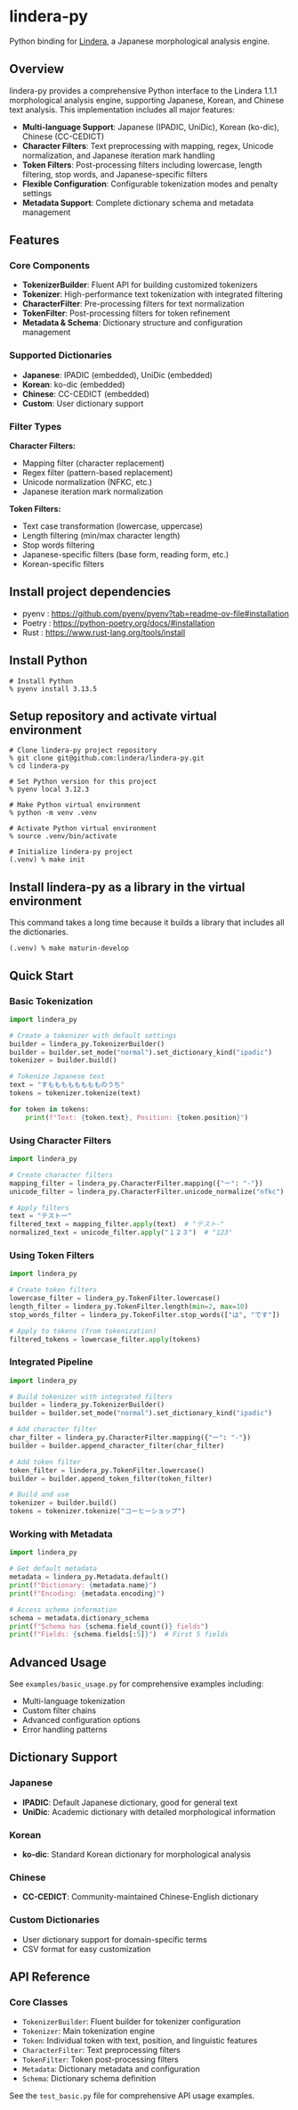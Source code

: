 # lindera-py

Python binding for [Lindera](https://github.com/lindera/lindera), a Japanese morphological analysis engine.

## Overview

lindera-py provides a comprehensive Python interface to the Lindera 1.1.1 morphological analysis engine, supporting Japanese, Korean, and Chinese text analysis. This implementation includes all major features:

- **Multi-language Support**: Japanese (IPADIC, UniDic), Korean (ko-dic), Chinese (CC-CEDICT)
- **Character Filters**: Text preprocessing with mapping, regex, Unicode normalization, and Japanese iteration mark handling
- **Token Filters**: Post-processing filters including lowercase, length filtering, stop words, and Japanese-specific filters
- **Flexible Configuration**: Configurable tokenization modes and penalty settings
- **Metadata Support**: Complete dictionary schema and metadata management

## Features

### Core Components

- **TokenizerBuilder**: Fluent API for building customized tokenizers
- **Tokenizer**: High-performance text tokenization with integrated filtering
- **CharacterFilter**: Pre-processing filters for text normalization
- **TokenFilter**: Post-processing filters for token refinement
- **Metadata & Schema**: Dictionary structure and configuration management

### Supported Dictionaries

- **Japanese**: IPADIC (embedded), UniDic (embedded)
- **Korean**: ko-dic (embedded)
- **Chinese**: CC-CEDICT (embedded)
- **Custom**: User dictionary support

### Filter Types

**Character Filters:**

- Mapping filter (character replacement)
- Regex filter (pattern-based replacement)
- Unicode normalization (NFKC, etc.)
- Japanese iteration mark normalization

**Token Filters:**

- Text case transformation (lowercase, uppercase)
- Length filtering (min/max character length)
- Stop words filtering
- Japanese-specific filters (base form, reading form, etc.)
- Korean-specific filters

## Install project dependencies

- pyenv : <https://github.com/pyenv/pyenv?tab=readme-ov-file#installation>
- Poetry : <https://python-poetry.org/docs/#installation>
- Rust : <https://www.rust-lang.org/tools/install>

## Install Python

```shell
# Install Python
% pyenv install 3.13.5
```

## Setup repository and activate virtual environment

```shell
# Clone lindera-py project repository
% git clone git@github.com:lindera/lindera-py.git
% cd lindera-py

# Set Python version for this project
% pyenv local 3.12.3

# Make Python virtual environment
% python -m venv .venv

# Activate Python virtual environment
% source .venv/bin/activate

# Initialize lindera-py project
(.venv) % make init
```

## Install lindera-py as a library in the virtual environment

This command takes a long time because it builds a library that includes all the dictionaries.

```shell
(.venv) % make maturin-develop
```

## Quick Start

### Basic Tokenization

```python
import lindera_py

# Create a tokenizer with default settings
builder = lindera_py.TokenizerBuilder()
builder = builder.set_mode("normal").set_dictionary_kind("ipadic")
tokenizer = builder.build()

# Tokenize Japanese text
text = "すもももももももものうち"
tokens = tokenizer.tokenize(text)

for token in tokens:
    print(f"Text: {token.text}, Position: {token.position}")
```

### Using Character Filters

```python
import lindera_py

# Create character filters
mapping_filter = lindera_py.CharacterFilter.mapping({"ー": "-"})
unicode_filter = lindera_py.CharacterFilter.unicode_normalize("nfkc")

# Apply filters
text = "テストー"
filtered_text = mapping_filter.apply(text)  # "テスト-"
normalized_text = unicode_filter.apply("１２３")  # "123"
```

### Using Token Filters

```python
import lindera_py

# Create token filters
lowercase_filter = lindera_py.TokenFilter.lowercase()
length_filter = lindera_py.TokenFilter.length(min=2, max=10)
stop_words_filter = lindera_py.TokenFilter.stop_words(["は", "です"])

# Apply to tokens (from tokenization)
filtered_tokens = lowercase_filter.apply(tokens)
```

### Integrated Pipeline

```python
import lindera_py

# Build tokenizer with integrated filters
builder = lindera_py.TokenizerBuilder()
builder = builder.set_mode("normal").set_dictionary_kind("ipadic")

# Add character filter
char_filter = lindera_py.CharacterFilter.mapping({"ー": "-"})
builder = builder.append_character_filter(char_filter)

# Add token filter  
token_filter = lindera_py.TokenFilter.lowercase()
builder = builder.append_token_filter(token_filter)

# Build and use
tokenizer = builder.build()
tokens = tokenizer.tokenize("コーヒーショップ")
```

### Working with Metadata

```python
import lindera_py

# Get default metadata
metadata = lindera_py.Metadata.default()
print(f"Dictionary: {metadata.name}")
print(f"Encoding: {metadata.encoding}")

# Access schema information
schema = metadata.dictionary_schema
print(f"Schema has {schema.field_count()} fields")
print(f"Fields: {schema.fields[:5]}")  # First 5 fields
```

## Advanced Usage

See `examples/basic_usage.py` for comprehensive examples including:

- Multi-language tokenization
- Custom filter chains
- Advanced configuration options
- Error handling patterns

## Dictionary Support

### Japanese

- **IPADIC**: Default Japanese dictionary, good for general text
- **UniDic**: Academic dictionary with detailed morphological information

### Korean  

- **ko-dic**: Standard Korean dictionary for morphological analysis

### Chinese

- **CC-CEDICT**: Community-maintained Chinese-English dictionary

### Custom Dictionaries

- User dictionary support for domain-specific terms
- CSV format for easy customization

## API Reference

### Core Classes

- `TokenizerBuilder`: Fluent builder for tokenizer configuration
- `Tokenizer`: Main tokenization engine
- `Token`: Individual token with text, position, and linguistic features
- `CharacterFilter`: Text preprocessing filters
- `TokenFilter`: Token post-processing filters
- `Metadata`: Dictionary metadata and configuration
- `Schema`: Dictionary schema definition

See the `test_basic.py` file for comprehensive API usage examples.

